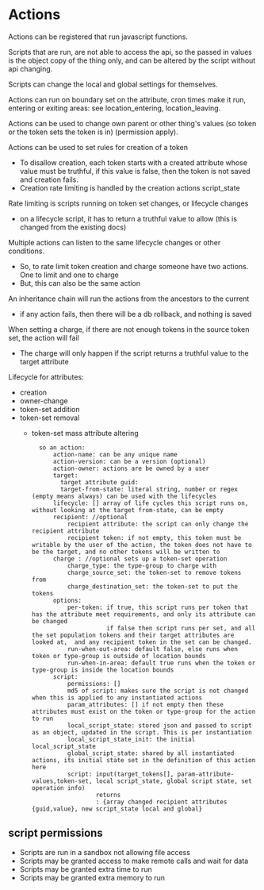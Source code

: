 # Actions

Actions can be registered that run javascript functions.

Scripts that are run, are not able to access the api, so the passed in values is the object copy of the thing only, and can be altered by the script without api changing.

Scripts can change the local and global settings for themselves.

Actions can run on boundary set on the attribute, cron times make it run, entering or exiting areas: see location_entering, location_leaving.

Actions can be used to change own parent or other thing's values (so token or the token sets the token is in) (permission apply).

Actions can be used to set rules for creation of a token
* To disallow creation, each token starts with a created attribute whose value must be truthful, if this value is false, then the token is not saved and creation fails.
* Creation rate limiting is handled by the creation actions script_state

Rate limiting is scripts running on token set changes, or lifecycle changes
* on a lifecycle script, it has to return a truthful value to allow (this is changed from the existing docs) 

Multiple actions can listen to the same lifecycle changes or other conditions.
* So, to rate limit token creation and charge someone have two actions. One to limit and one to charge
* But, this can also be the same action

An inheritance chain will run the actions from the ancestors to the current
* if any action fails, then there will be a db rollback, and nothing is saved

When setting a charge, if there are not enough tokens in the source token set, the action will fail
* The charge will only happen if the script returns a truthful value to the target attribute

Lifecycle for attributes:
* creation
* owner-change
* token-set addition
* token-set removal
  * token-set mass attribute altering

          so an action:
              action-name: can be any unique name
              action-version: can be a version (optional)
              action-owner: actions are be owned by a user
              target:
                target attribute guid:
                target-from-state: literal string, number or regex (empty means always) can be used with the lifecycles
              lifecycle: [] array of life cycles this script runs on, without looking at the target from-state, can be empty
              recipient: //optional
                  recipient attribute: the script can only change the recipient attribute
                  recipient token: if not empty, this token must be writable by the user of the action, the token does not have to be the target, and no other tokens will be written to
              charge : //optional sets up a token-set operation
                  charge_type: the type-group to charge with
                  charge_source_set: the token-set to remove tokens from
                  charge_destination_set: the token-set to put the tokens
              options:  
                  per-token: if true, this script runs per token that has the attribute meet requirements, and only its attribute can be changed
                             if false then script runs per set, and all the set population tokens and their target attributes are looked at,  and any recipient token in the set can be changed.
                  run-when-out-area: default false, else runs when token or type-group is outside of location bounds
                  run-when-in-area: default true runs when the token or type-group is inside the location bounds
              script:
                  permissions: []
                  md5 of script: makes sure the script is not changed when this is applied to any instantiated actions
                  param_attributes: [] if not empty then these attributes must exist on the token or type-group for the action to run
                  local_script_state: stored json and passed to script as an object, updated in the script. This is per instantiation
                  local_script_state_init: the initial local_script_state
                  global_script_state: shared by all instantiated actions, its initial state set in the definition of this action here
                  script: input(target_tokens[], param-attribute-values,token-set, local script_state, global script state, set operation info) 
                          returns
                          : {array changed recipient attributes  {guid,value}, new script_state local and global}

## script permissions

* Scripts are run in a sandbox not allowing file access
* Scripts may be granted access to make remote calls and wait for data
* Scripts may be granted extra time to run
* Scripts may be granted extra memory to run

